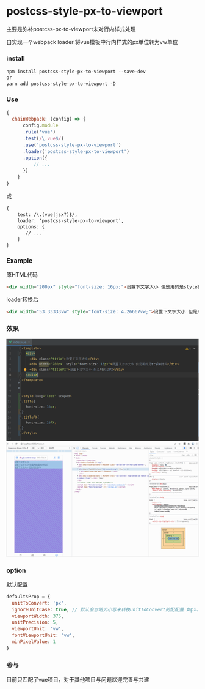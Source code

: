 # postcss-style-px-to-viewport
主要是弥补postcss-px-to-viewport未对行内样式处理

自实现一个webpack loader 将vue模板中行内样式的px单位转为vw单位

### install

```npm
npm install postcss-style-px-to-viewport --save-dev
or
yarn add postcss-style-px-to-viewport -D
```

### Use

```javascript
{
  chainWebpack: (config) => {
      config.module
      .rule('vue')
      .test(/\.vue$/)
      .use('postcss-style-px-to-viewport')
      .loader('postcss-style-px-to-viewport')
      .option({
          // ...
      })
    }
}
```
或
```text
{
    test: /\.(vue|jsx?)$/,
    loader: 'postcss-style-px-to-viewport',
    options: {
       // ...
    }
}
```

### Example

原HTML代码
```html
<div width="200px" style="font-size: 16px;">设置下文字大小 但是用的是style样式</div>
```
loader转换后
```html
<div width="53.33333vw" style="font-size: 4.26667vw;">设置下文字大小 但是用的是style样式</div>
```

### 效果
![code](./assets/code.png)
![runtime](./assets/runtime.gif)

### option
默认配置
```javascript
defaultsProp = {
  unitToConvert: 'px', 
  ignoreUnitCase: true, // 默认会忽略大小写来转换unitToConvert的配配置 如px、PX、Px、pX各个情况。如果设置为false 这只匹配 px
  viewportWidth: 375,
  unitPrecision: 5,
  viewportUnit: 'vw',
  fontViewportUnit: 'vw',
  minPixelValue: 1
}
```

### 参与

目前只匹配了vue项目，对于其他项目与问题欢迎完善与共建
